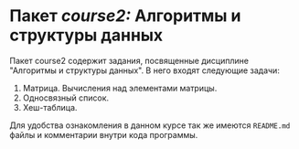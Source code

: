 # Пакет *course2:* Алгоритмы и структуры данных

Пакет course2 содержит задания, посвященные дисциплине "Алгоритмы и структуры данных". В него входят следующие задачи:

1. Матрица. Вычисления над элементами матрицы.
2. Односвязный список.
3. Хеш-таблица.

Для удобства ознакомления в данном курсе так же имеются `README.md` файлы и комментарии внутри кода программы.